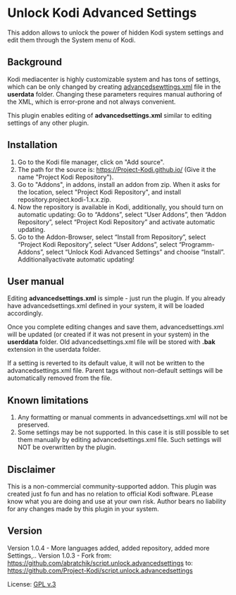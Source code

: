 # Unlock Kodi Advanced Settings

This addon allows to unlock the power of hidden Kodi system settings and
edit them through the System menu of Kodi. 

## Background
Kodi mediacenter is highly customizable system and has tons of settings,
which can be only changed by creating [advancedsewttings.xml](https://kodi.wiki/view/Advancedsettings.xml) file in the 
**userdata** folder. Changing these parameters requires manual authoring of 
the XML, which is error-prone and not always convenient.

This plugin enables editing of **advancedsettings.xml** similar to editing
settings of any other plugin.

## Installation


1. Go to the Kodi file manager, click on "Add source".
2. The path for the source is: https://Project-Kodi.github.io/ (Give it the name "Project Kodi Repository").
3. Go to "Addons", in addons, install an addon from zip. When it asks for the location, select "Project Kodi Repository", and install repository.project.kodi-1.x.x.zip.
4. Now the repository is available in Kodi, additionally, you should turn on automatic updating: Go to “Addons”, select “User Addons”, then “Addon Repository”, select “Project Kodi Repository” and activate automatic updating.
5. Go to the Addon-Browser, select “Install from Repository”, select “Project Kodi Repository”, select “User Addons”, select “Programm-Addons”, select “Unlock Kodi Advanced Settings” and chooise “Install”. Additionallyactivate automatic updating!
   
## User manual
Editing **advancedsettings.xml** is simple - just run the plugin. If you 
already have advancedsettings.xml defined in your system, it will be loaded
accordingly.

Once you complete editing changes and save them, advancedsettings.xml will be
updated (or created if it was not present in your system) in the **userddata**
folder. Old advancedsettings.xml file will be stored with **.bak** extension
in the userdata folder. 

If a setting is reverted to its default value, it will not be written to the 
advancedsettings.xml file. Parent tags without non-default settings will be automatically
removed from the file.

## Known limitations
1. Any formatting or manual comments in advancedsettings.xml will not be 
   preserved. 
2. Some settings may be not supported. In this case it is still possible to set
   them manually by editing advancedsettings.xml file. Such settings will NOT
   be overwritten by the plugin.


## Disclaimer
This is a non-commercial community-supported addon.
This plugin was created just fo fun and has no relation to official 
Kodi software. PLease know what you are doing and use at your own risk. 
Author bears no liability for any changes made by this plugin in your 
system.

## Version
Version 1.0.4 - More languages added, added repository, added more Settings,..
Version 1.0.3 - Fork from: https://github.com/abratchik/script.unlock.advancedsettings to: https://github.com/Project-Kodi/script.unlock.advancedsettings

License: [GPL v.3](http://www.gnu.org/copyleft/gpl.html)